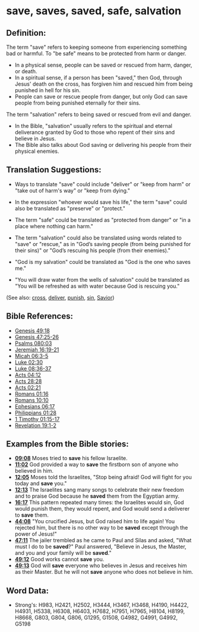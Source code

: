 # save, saves, saved, safe, salvation #

## Definition: ##

The term "save" refers to keeping someone from experiencing something bad or harmful. To "be safe" means to be protected from harm or danger.

* In a physical sense, people can be saved or rescued from harm, danger, or death.
* In a spiritual sense, if a person has been "saved," then God, through Jesus' death on the cross, has forgiven him and rescued him from being punished in hell for his sin.
* People can save or rescue people from danger, but only God can save people from being punished eternally for their sins.

The term "salvation" refers to being saved or rescued from evil and danger.

* In the Bible, "salvation" usually refers to the spiritual and eternal deliverance granted by God to those who repent of their sins and believe in Jesus.
* The Bible also talks about God saving or delivering his people from their physical enemies.

## Translation Suggestions: ##

* Ways to translate "save" could include "deliver" or "keep from harm" or "take out of harm's way" or "keep from dying."
* In the expression "whoever would save his life," the term "save" could also be translated as "preserve" or "protect."
* The term "safe" could be translated as "protected from danger" or "in a place where nothing can harm."

* The term "salvation" could also be translated using words related to "save" or "rescue," as in "God’s saving people (from being punished for their sins)" or "God’s rescuing his people (from their enemies)."
* "God is my salvation" could be translated as "God is the one who saves me."
* "You will draw water from the wells of salvation" could be translated as "You will be refreshed as with water because God is rescuing you."

(See also: [cross](../kt/cross.md), [deliver](../other/deliverer.md), [punish](../other/punish.md), [sin](../kt/sin.md), [Savior](../kt/savior.md))

## Bible References: ##

* [Genesis 49:18](rc://en/tn/help/gen/49/18)
* [Genesis 47:25-26](rc://en/tn/help/gen/47/25)
* [Psalms 080:03](rc://en/tn/help/psa/080/03)
* [Jeremiah 16:19-21](rc://en/tn/help/jer/16/19)
* [Micah 06:3-5](rc://en/tn/help/mic/06/03)
* [Luke 02:30](rc://en/tn/help/luk/02/30)
* [Luke 08:36-37](rc://en/tn/help/luk/08/36)
* [Acts 04:12](rc://en/tn/help/act/04/12)
* [Acts 28:28](rc://en/tn/help/act/28/28)
* [Acts 02:21](rc://en/tn/help/act/02/21)
* [Romans 01:16](rc://en/tn/help/rom/01/16)
* [Romans 10:10](rc://en/tn/help/rom/10/10)
* [Ephesians 06:17](rc://en/tn/help/eph/06/17)
* [Philippians 01:28](rc://en/tn/help/php/01/28)
* [1 Timothy 01:15-17](rc://en/tn/help/1ti/01/15)
* [Revelation 19:1-2](rc://en/tn/help/rev/19/01)

## Examples from the Bible stories: ##

* __[09:08](rc://en/tn/help/obs/09/08)__ Moses tried to __save__  his fellow Israelite.
* __[11:02](rc://en/tn/help/obs/11/02)__ God provided a way to __save__  the firstborn son of anyone who believed in him.
* __[12:05](rc://en/tn/help/obs/12/05)__ Moses told the Israelites, "Stop being afraid! God will fight for you today and __save__  you."
* __[12:13](rc://en/tn/help/obs/12/13)__ The Israelites sang many songs to celebrate their new freedom and to praise God because he __saved__  them from the Egyptian army.
* __[16:17](rc://en/tn/help/obs/16/17)__ This pattern repeated many times: the Israelites would sin, God would punish them, they would repent, and God would send a deliverer to __save__  them.
* __[44:08](rc://en/tn/help/obs/44/08)__ "You crucified Jesus, but God raised him to life again! You rejected him, but there is no other way to be __saved__  except through the power of Jesus!"
* __[47:11](rc://en/tn/help/obs/47/11)__ The jailer trembled as he came to Paul and Silas and asked, "What must I do to be __saved__?" Paul answered, "Believe in Jesus, the Master, and you and your family will be __saved__."
* __[49:12](rc://en/tn/help/obs/49/12)__ Good works cannot __save__  you.
* __[49:13](rc://en/tn/help/obs/49/13)__ God will __save__  everyone who believes in Jesus and receives him as their Master. But he will not __save__  anyone who does not believe in him.


## Word Data: ##

* Strong's: H983, H2421, H2502, H3444, H3467, H3468, H4190, H4422, H4931, H5338, H6308, H6403, H7682, H7951, H7965, H8104, H8199, H8668, G803, G804, G806, G1295, G1508, G4982, G4991, G4992, G5198
